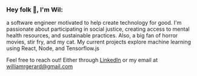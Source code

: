 ### Hey folk 👋, I'm Wil: 

a software engineer motivated to help create technology for good. I'm passionate about participating in social justice, creating access to mental health resources, and sustainable practices. Also, a big fan of horror movies, stir fry, and my cat. My current projects explore machine learning using React, Node, and Tensorflow.js

Feel free to reach out! Either through [LinkedIn](https://www.linkedin.com/in/wilgerard/) or my email at <williamrgerard@gmail.com>
